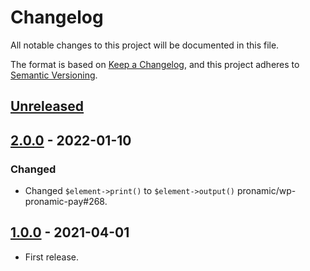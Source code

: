 # Changelog
All notable changes to this project will be documented in this file.

The format is based on [Keep a Changelog](https://keepachangelog.com/en/1.0.0/),
and this project adheres to [Semantic Versioning](https://semver.org/spec/v2.0.0.html).

## [Unreleased]

## [2.0.0] - 2022-01-10
### Changed
- Changed `$element->print()` to `$element->output()` pronamic/wp-pronamic-pay#268.

## [1.0.0] - 2021-04-01
- First release.

[Unreleased]: https://github.com/pronamic/wp-html/compare/2.0.0...HEAD
[2.0.0]: https://github.com/pronamic/wp-html/compare/1.0.0...2.0.0
[1.0.0]: https://github.com/pronamic/wp-html/releases/tag/1.0.0
